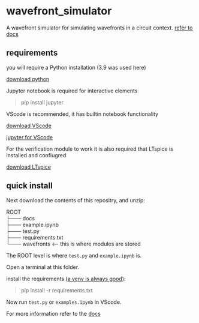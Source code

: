 # wavefront_simulator
A wavefront simulator for simulating wavefronts in a circuit context.
[refer to docs](https://wavefront-simulator.readthedocs.io/en/latest/)

## requirements

you will require a Python installation (3.9 was used here)

[download python](https://www.python.org/downloads/)

Jupyter notebook is required for interactive elements

> pip install jupyter

VScode is recommended, it has builtin notebook functionality

[download VScode](https://code.visualstudio.com/download)

[jupyter for VScode](https://code.visualstudio.com/docs/datascience/jupyter-notebooks)

For the verification module to work it is also required that LTspice is installed and confiugred

[download LTspice](https://www.analog.com/en/design-center/design-tools-and-calculators/ltspice-simulator.html)



## quick install

Next download the contents of this repositry, and unzip:

ROOT<br />
├─── docs<br />
├─── example.ipynb<br />
├─── test.py<br />
├─── requirements.txt<br />
└─── wavefronts  <-- this is where modules are stored <br />

The ROOT level is where `test.py` and `example.ipynb` is.

Open a terminal at this folder.

install the requirements ([a venv is always good](https://realpython.com/python-virtual-environments-a-primer/)):

> pip install -r requirements.txt

Now run `test.py` or `examples.ipynb` in VScode.

For more information refer to the [docs](https://wavefront-simulator.readthedocs.io/en/latest/)

